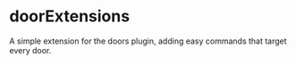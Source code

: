 # doorExtensions
A simple extension for the doors plugin, adding easy commands that target every door.
